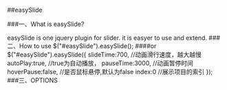 ##easySlide

###一、What is easySlide?

easySlide is one jquery plugin for slider. it is easyer to use and extend.
###二、How to use
$("#easySlide").easySlide();
####or 
$("#easySlide").easySlide({
  slideTime:700,	//动画滑行速度，越大越慢
  autoPlay:true,	//true为自动播放，
  pauseTime:3000,	//动画暂停时间
  hoverPause:false, //是否鼠标悬停,默认为false
  index:0 //展示项目的索引
});
###三、OPTIONS
